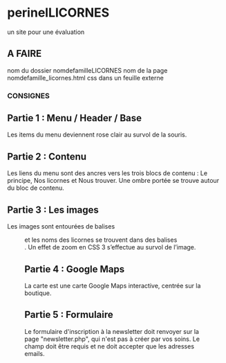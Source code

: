 # perinelLICORNES
un site pour une évaluation

## A FAIRE
nom du dossier nomdefamilleLICORNES
nom de la page nomdefamille_licornes.html
css dans un feuille externe

### CONSIGNES

## Partie 1 : Menu / Header / Base
Les items du menu deviennent rose clair au survol de la souris.

## Partie 2 : Contenu
Les liens du menu sont des ancres vers les trois blocs de contenu : Le principe, Nos
licornes et Nous trouver.
Une ombre portée se trouve autour du bloc de contenu.

## Partie 3 : Les images
Les images sont entourées de balises <figure> et les noms des licornes se trouvent dans
des balises <figcaption>. Un effet de zoom en CSS 3 s’effectue au survol de l’image.

## Partie 4 : Google Maps
La carte est une carte Google Maps interactive, centrée sur la boutique.

## Partie 5 : Formulaire
Le formulaire d'inscription à la newsletter doit renvoyer sur la page "newsletter.php", qui
n'est pas à créer par vos soins. Le champ doit être requis et ne doit accepter que les
adresses emails.
